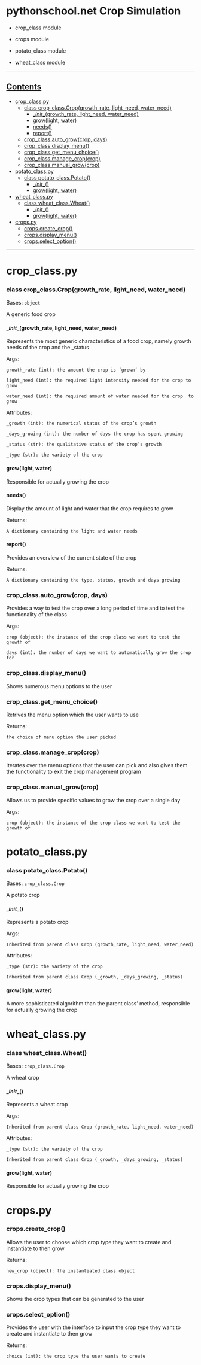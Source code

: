 # pythonschool.net Crop Simulation


* crop_class module


* crops module


* potato_class module


* wheat_class module

---

## [Contents](#pythonschoolnet-crop-simulation)
- [crop_class.py](#crop-classpy)
    + [class crop_class.Crop(growth_rate, light_need, water_need)](#class-crop-classcrop-growth-rate--light-need--water-need-)
      - [\__init__(growth_rate, light_need, water_need)](#---init---growth-rate--light-need--water-need-)
      - [grow(light, water)](#grow-light--water-)
      - [needs()](#needs--)
      - [report()](#report--)
    + [crop_class.auto_grow(crop, days)](#crop-classauto-grow-crop--days-)
    + [crop_class.display_menu()](#crop-classdisplay-menu--)
    + [crop_class.get_menu_choice()](#crop-classget-menu-choice--)
    + [crop_class.manage_crop(crop)](#crop-classmanage-crop-crop-)
    + [crop_class.manual_grow(crop)](#crop-classmanual-grow-crop-)
- [potato_class.py](#potato-classpy)
    + [class potato_class.Potato()](#class-potato-classpotato--)
      - [\__init__()](#---init----)
      - [grow(light, water)](#grow-light--water--1)
- [wheat_class.py](#wheat-classpy)
    + [class wheat_class.Wheat()](#class-wheat-classwheat--)
      - [\__init__()](#---init-----1)
      - [grow(light, water)](#grow-light--water--2)
- [crops.py](#cropspy)
    + [crops.create_crop()](#cropscreate-crop--)
    + [crops.display_menu()](#cropsdisplay-menu--)
    + [crops.select_option()](#cropsselect-option--)

---

# crop_class.py


### class crop_class.Crop(growth_rate, light_need, water_need)
Bases: `object`

A generic food crop


#### \__init__(growth_rate, light_need, water_need)
Represents the most generic characteristics of a food crop, namely
growth needs of the crop and the _status

Args:

    growth_rate (int): the amount the crop is ‘grown’ by
    
    light_need (int): the required light intensity needed for the crop to grow
    
    water_need (int): the required amount of water needed for the crop  to grow

Attributes:

    _growth (int): the numerical status of the crop’s growth
    
    _days_growing (int): the number of days the crop has spent growing
    
    _status (str): the qualitative status of the crop’s growth
    
    _type (str): the variety of the crop


#### grow(light, water)
Responsible for actually growing the crop


#### needs()
Display the amount of light and water that the crop requires to grow

Returns:

    A dictionary containing the light and water needs


#### report()
Provides an overview of the current state of the crop

Returns:

    A dictionary containing the type, status, growth and days growing


### crop_class.auto_grow(crop, days)
Provides a way to test the crop over a long period of time and to test
the functionality of the class

Args:

    crop (object): the instance of the crop class we want to test the growth of
    
    days (int): the number of days we want to automatically grow the crop for


### crop_class.display_menu()
Shows numerous menu options to the user


### crop_class.get_menu_choice()
Retrives the menu option which the user wants to use

Returns:

    the choice of menu option the user picked


### crop_class.manage_crop(crop)
Iterates over the menu options that the user can pick and also gives
them the functionality to exit the crop management program


### crop_class.manual_grow(crop)
Allows us to provide specific values to grow the crop over a single day

Args:

    crop (object): the instance of the crop class we want to test the growth of

# potato_class.py


### class potato_class.Potato()
Bases: `crop_class.Crop`

A potato crop


#### \__init__()
Represents a potato crop

Args:

    Inherited from parent class Crop (growth_rate, light_need, water_need)

Attributes:

    _type (str): the variety of the crop
    
    Inherited from parent class Crop (_growth, _days_growing, _status)


#### grow(light, water)
A more sophisticated algorithm than the parent class’ method,
responsible for actually growing the crop

# wheat_class.py


### class wheat_class.Wheat()
Bases: `crop_class.Crop`

A wheat crop


#### \__init__()
Represents a wheat crop

Args:

    Inherited from parent class Crop (growth_rate, light_need, water_need)

Attributes:

    _type (str): the variety of the crop

    Inherited from parent class Crop (_growth, _days_growing, _status)


#### grow(light, water)
Responsible for actually growing the crop

# crops.py


### crops.create_crop()
Allows the user to choose which crop type they want to create and
instantiate to then grow

Returns:

    new_crop (object): the instantiated class object


### crops.display_menu()
Shows the crop types that can be generated to the user

### crops.select_option()
Provides the user with the interface to input the crop type they want
to create and instantiate to then grow

Returns:

    choice (int): the crop type the user wants to create
